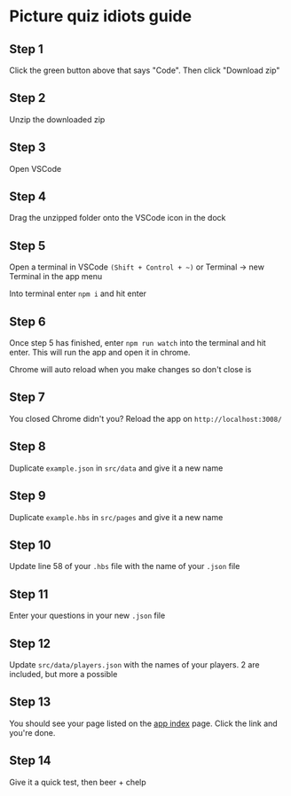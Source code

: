 # Picture quiz idiots guide

## Step 1

Click the green button above that says "Code". Then click "Download zip"

## Step 2

Unzip the downloaded zip

## Step 3

Open VSCode

## Step 4

Drag the unzipped folder onto the VSCode icon in the dock

## Step 5

Open a terminal in VSCode `(Shift + Control + ~)` or Terminal -> new Terminal in the app menu

Into terminal enter `npm i` and hit enter

## Step 6

Once step 5 has finished, enter `npm run watch` into the terminal and hit enter. This will run the app and open it in chrome.

Chrome will auto reload when you make changes so don't close is

## Step 7

You closed Chrome didn't you? Reload the app on `http://localhost:3008/`

## Step 8

Duplicate `example.json` in `src/data` and give it a new name

## Step 9

Duplicate `example.hbs` in `src/pages` and give it a new name

## Step 10

Update line 58 of your `.hbs` file with the name of your `.json` file

## Step 11

Enter your questions in your new `.json` file

## Step 12

Update `src/data/players.json` with the names of your players. 2 are included, but more a possible

## Step 13

You should see your page listed on the [app index](http://localhost:3008/) page. Click the link and you're done.

## Step 14

Give it a quick test, then beer + chelp